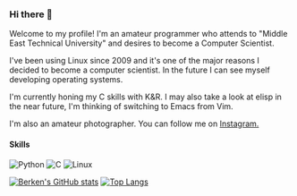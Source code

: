 ### Hi there 👋

Welcome to my profile! I'm an amateur programmer who attends to "Middle East Technical University" and desires to become a Computer Scientist.

I've been using Linux since 2009 and it's one of the major reasons I decided to become a computer scientist. In the future I can see myself developing operating systems.

I'm currently honing my C skills with K&R. I may also take a look at elisp in the near future, I'm thinking of switching to Emacs from Vim.

I'm also an amateur photographer. You can follow me on [Instagram.](https://www.instagram.com/berken.tekin/)

#### Skills
![Python](https://img.shields.io/badge/Python-FFD43B?style=for-the-badge&logo=python&logoColor=darkgreen)
![C](https://img.shields.io/badge/C-00599C?style=for-the-badge&logo=c&logoColor=white!)
![Linux](https://img.shields.io/badge/Linux-FCC624?style=for-the-badge&logo=linux&logoColor=black)

[![Berken's GitHub stats](https://github-readme-stats.vercel.app/api?username=berkentekin&include_all_commits=true&exclude_repo=K-R2_Solutions,sicp-solutions,dotfiles,berkentekin&show_icons=true&theme=radical&role=OWNER,ORGANIZATION_MEMBER,COLLABORATOR)](https://github.com/anuraghazra/github-readme-stats) [![Top Langs](https://github-readme-stats.vercel.app/api/top-langs/?username=berkentekin&layout=compact&exclude_repo=K-R2_Solutions,sicp-solutions,dotfiles,berkentekin&theme=radical&role=OWNER,ORGANIZATION_MEMBER,COLLABORATOR)](https://github.com/anuraghazra/github-readme-stats)

<!--
**berkentekin/berkentekin** is a ✨ _special_ ✨ repository because its `README.md` (this file) appears on your GitHub profile.

Here are some ideas to get you started:

- 🔭 I’m currently working on ...
- 🌱 I’m currently learning ...
- 👯 I’m looking to collaborate on ...
- 🤔 I’m looking for help with ...
- 💬 Ask me about ...
- 📫 How to reach me: ...
- 😄 Pronouns: ...
- ⚡ Fun fact: ...
-->
